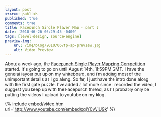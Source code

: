 ```yaml
---
layout: post
status: publish
published: true
comments: true
title: Facepunch Single Player Map - part 1
date: '2010-06-26 05:29:45 -0400'
tags: [level-design, source-engine]
preview-img:
    url: /img/blog/2010/06/fp-sp-preview.jpg
    alt: Video Preview
---
```


About a week ago, the [Facepunch Single Player Mapping Competition][1]
started. It's going to go on until August 14th, 11:59PM GMT. I have the
general layout put up on my whiteboard, and I'm adding most of the
unimportant details as I go along. So far, I just have the intro done along
with the first gate puzzle. I've added a lot more since I recorded the video,
I suggest you keep up with the Facepunch thread, as I'll probably only be
putting the videos I upload to youtube on my blog.

{% include embed/video.html url='http://www.youtube.com/embed/xqjY0vVlU9k' %}

[1]: http://www.facepunch.com/showthread.php?t=954103